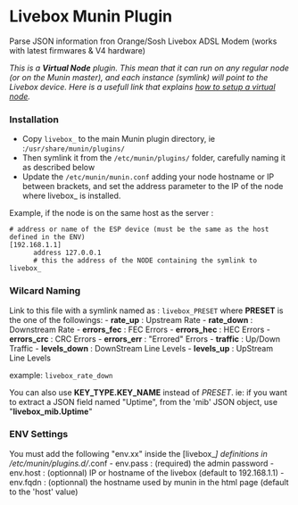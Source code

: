 # Livebox Munin Plugin

Parse JSON information fron Orange/Sosh Livebox ADSL Modem (works with latest firmwares & V4 hardware)

*This is a **Virtual Node** plugin. This mean that it can run on any regular node (or on the Munin master), and each instance (symlink) will point to the Livebox device.
Here is a usefull link that explains [how to setup a virtual node](https://wiki.mikrotik.com/wiki/Munin_Monitoring	).*

### Installation
- Copy ```livebox_``` to the main Munin plugin directory, ie :```/usr/share/munin/plugins/```
- Then symlink it from the ```/etc/munin/plugins/``` folder, carefully naming it as described below
- Update the ```/etc/munin/munin.conf``` adding your node hostname or IP between brackets, and set the address parameter to the IP of the node where livebox_ is installed. 

Example, if the node is on the same host as the server :
```
# address or name of the ESP device (must be the same as the host defined in the ENV)
[192.168.1.1]
      address 127.0.0.1
      # this the address of the NODE containing the symlink to livebox_
````

### Wilcard Naming
Link to this file with a symlink named as : ```livebox_PRESET``` where **PRESET** is the one of the followings:
		- **rate_up**		: Upstream Rate
		- **rate_down**		: Downstream Rate
		- **errors_fec**	: FEC Errors
		- **errors_hec**	: HEC Errors
		- **errors_crc**	: CRC Errors
		- **errors_err**	: "Errored" Errors
		- **traffic**		: Up/Down Traffic
		- **levels_down**	: DownStream Line Levels
		- **levels_up** 	: UpStream Line Levels

example: ```livebox_rate_down```

You can also use **KEY_TYPE.KEY_NAME** instead of *PRESET*.
	ie: if you want to extract a JSON field named "Uptime", from the 'mib' JSON object, use "**livebox_mib.Uptime**"

### ENV Settings
You must add the following "env.xx" inside the [livebox_*] definitions in /etc/munin/plugins.d/*.conf
		- env.pass		: (required)  the admin password
		- env.host		: (optionnal) IP or hostname of the livebox (default to 192.168.1.1)
		- env.fqdn		: (optionnal) the hostname used by munin in the html page (default to the 'host' value)
